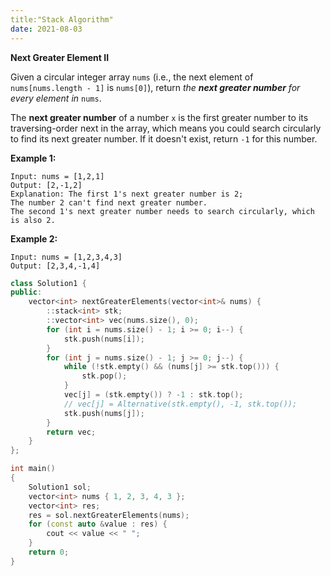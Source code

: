```yaml
---
title:"Stack Algorithm"
date: 2021-08-03
---
```


 **Next Greater Element II**

Given a circular integer array `nums` (i.e., the next element of `nums[nums.length - 1]` is `nums[0]`), return *the **next greater number** for every element in* `nums`.

The **next greater number** of a number `x` is the first greater number to its traversing-order next in the array, which means you could search circularly to find its next greater number. If it doesn't exist, return `-1` for this number.

**Example 1:**

```
Input: nums = [1,2,1]
Output: [2,-1,2]
Explanation: The first 1's next greater number is 2; 
The number 2 can't find next greater number. 
The second 1's next greater number needs to search circularly, which is also 2.
```

**Example 2:**

```
Input: nums = [1,2,3,4,3]
Output: [2,3,4,-1,4]
```

```c++
class Solution1 {
public:
    vector<int> nextGreaterElements(vector<int>& nums) {
        ::stack<int> stk;
        ::vector<int> vec(nums.size(), 0);
        for (int i = nums.size() - 1; i >= 0; i--) {
            stk.push(nums[i]);
        }
        for (int j = nums.size() - 1; j >= 0; j--) {
            while (!stk.empty() && (nums[j] >= stk.top())) {
                stk.pop();
            }
            vec[j] = (stk.empty()) ? -1 : stk.top();
            // vec[j] = Alternative(stk.empty(), -1, stk.top());
            stk.push(nums[j]);
        }
        return vec;
    }
};

int main()
{
    Solution1 sol;
    vector<int> nums { 1, 2, 3, 4, 3 };
    vector<int> res;
    res = sol.nextGreaterElements(nums);
    for (const auto &value : res) {
        cout << value << " ";
    }
    return 0;
}
```

